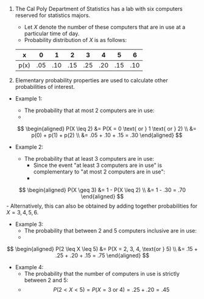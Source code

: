 1. The Cal Poly Department of Statistics has a lab with six computers reserved for statistics majors.
	- Let $X$ denote the number of these computers that are in use at a particular time of day.
	- Probability distribution of $X$ is as follows:

   | x   | 0   | 1   | 2   | 3   | 4   | 5   | 6   |
   |-----|-----|-----|-----|-----|-----|-----|-----|
   | p(x)| .05 | .10 | .15 | .25 | .20 | .15 | .10 |

2. Elementary probability properties are used to calculate other probabilities of interest.
- Example 1: 
	- The probability that at most 2 computers are in use:
	- 
	$$
     \begin{aligned}
     P(X \leq 2) &= P(X = 0 \text{ or } 1 \text{ or } 2) \\
     &= p(0) + p(1) + p(2) \\
     &= .05 + .10 + .15 = .30
     \end{aligned}
     $$
     
- Example 2: 
	- The probability that at least 3 computers are in use:
		- Since the event "at least 3 computers are in use" is complementary to "at most 2 computers are in use":
		- 
$$
\begin{aligned}
P(X \geq 3) &= 1 - P(X \leq 2) \\
&= 1 - .30 = .70
\end{aligned}
$$
		- Alternatively, this can also be obtained by adding together probabilities for $X = 3, 4, 5, 6$.
   
- Example 3: 
	- The probability that between 2 and 5 computers inclusive are in use:
	- 
$$
\begin{aligned}
P(2 \leq X \leq 5) &= P(X = 2, 3, 4, \text{or } 5) \\
&= .15 + .25 + .20 + .15 = .75
\end{aligned}
$$
   
- Example 4: 
	- The probability that the number of computers in use is strictly between 2 and 5:
     - $$P(2 < X < 5) = P(X = 3 \text{ or } 4) = .25 + .20 = .45$$